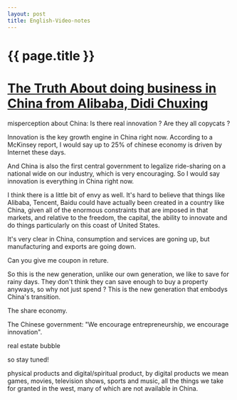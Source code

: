```yaml
---
layout: post
title: English-Video-notes
---
```


{{ page.title }}
================

# [The Truth About doing business in China from Alibaba, Didi Chuxing](https://www.youtube.com/watch?v=EqlTtEm-FS8) 
misperception about China:
    Is there real innovation ? Are they all copycats ?

Innovation is the key growth engine in China right now. According to a McKinsey report, I would say up to 25% of chinese economy is driven by Internet these days.

And China is also the first central government to legalize ride-sharing on a national wide on our industry, which is very encouraging. So I would say innovation is everything in China right now.

I think there is a little bit of envy as well. It's hard to believe that things like Alibaba, Tencent, Baidu could have actually been created in a country like China, given all of the enormous constraints that are imposed in that markets, and relative to the freedom, the capital, the ability to innovate and do things particularly on this coast of United States.

It's very clear in China, consumption and services are goning up, but manufacturing and exports are going down.

Can you give me coupon in reture.

So this is the new generation, unlike our own generation, we like to save for rainy days. They don't think they can save enough to buy a property anyways, so why not just spend ? This is the new generation that embodys China's transition.

The share economy.

The Chinese government: "We encourage entrepreneurship, we encourage innovation".

real estate bubble

so stay tuned!

physical products and digital/spiritual product, by digital products we mean games, movies, television shows, sports and music, all the things we take for granted in the west, many of which are not available in China.


